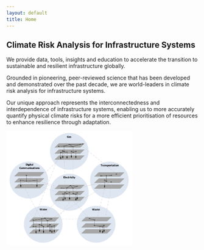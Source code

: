 ```yaml
---
layout: default
title: Home
---
```


## Climate Risk Analysis for Infrastructure Systems

We provide data, tools, insights and education to accelerate the transition to
sustainable and resilient infrastructure globally.

Grounded in pioneering, peer-reviewed science that has been developed and
demonstrated over the past decade, we are world-leaders in climate risk analysis
for infrastructure systems.

Our unique approach represents the interconnectedness and interdependence of
infrastructure systems, enabling us to more accurately quantify physical climate
risks for a more efficient prioritisation of resources to enhance resilience
through adaptation. 

<img src="/assets/img/sys_of_sys.png" alt="Infrastructure System of Systems" width="330" height="300">
